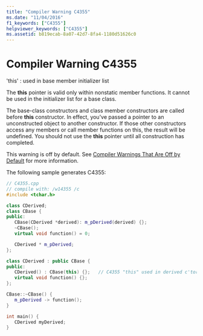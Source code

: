 ```yaml
---
title: "Compiler Warning C4355"
ms.date: "11/04/2016"
f1_keywords: ["C4355"]
helpviewer_keywords: ["C4355"]
ms.assetid: b819ecab-8a07-42d7-8fa4-1180d51626c0
---
```

# Compiler Warning C4355

'this' : used in base member initializer list

The **this** pointer is valid only within nonstatic member functions. It cannot be used in the initializer list for a base class.

The base-class constructors and class member constructors are called before **this** constructor. In effect, you've passed a pointer to an unconstructed object to another constructor. If those other constructors access any members or call member functions on this, the result will be undefined. You should not use the **this** pointer until all construction has completed.

This warning is off by default. See [Compiler Warnings That Are Off by Default](../../preprocessor/compiler-warnings-that-are-off-by-default.md) for more information.

The following sample generates C4355:

```cpp
// C4355.cpp
// compile with: /w14355 /c
#include <tchar.h>

class CDerived;
class CBase {
public:
   CBase(CDerived *derived): m_pDerived(derived) {};
   ~CBase();
   virtual void function() = 0;

   CDerived * m_pDerived;
};

class CDerived : public CBase {
public:
   CDerived() : CBase(this) {};   // C4355 "this" used in derived c'tor
   virtual void function() {};
};

CBase::~CBase() {
   m_pDerived -> function();
}

int main() {
   CDerived myDerived;
}
```
